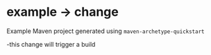 # example -> change

Example Maven project generated using `maven-archetype-quickstart`

-this change will trigger a build




